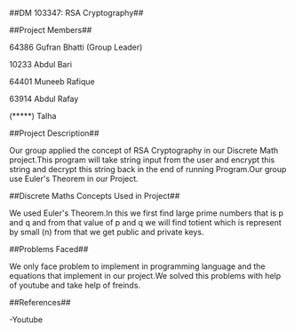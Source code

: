 ##DM 103347: RSA Cryptography##

##Project Members##

64386 Gufran Bhatti (Group Leader)

10233 Abdul Bari

64401 Muneeb Rafique

63914 Abdul Rafay

(*****) Talha 

##Project Description##

Our group applied  the concept of RSA Cryptography in our Discrete Math project.This program will take string input from the user and  encrypt this string and decrypt this string back in the end of running Program.Our group use Euler's Theorem in our Project.

##Discrete Maths Concepts Used in Project##

We used Euler's Theorem.In this we first find large prime numbers that is p and q and from that value of  p and q we will find totient which is represent by small (n) from that we get public and private keys.

##Problems Faced##

We only face problem  to implement in programming language and the equations that implement in our project.We solved this problems with help of youtube and take help of freinds.

##References##

-Youtube

